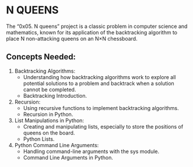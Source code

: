 # N QUEENS  

The “0x05. N queens” project is a classic problem in computer science and mathematics, known for its application of the backtracking algorithm to place N non-attacking queens on an N×N chessboard.  
## Concepts Needed:
1. Backtracking Algorithms:  
    - Understanding how backtracking algorithms work to explore all potential solutions to a problem and backtrack when a solution cannot be completed.
    - Backtracking Introduction.  
2. Recursion:  
    - Using recursive functions to implement backtracking algorithms.
    - Recursion in Python.  
3. List Manipulations in Python:  
    - Creating and manipulating lists, especially to store the positions of queens on the board.
    - Python Lists.  
4. Python Command Line Arguments:  
    - Handling command-line arguments with the sys module.
    - Command Line Arguments in Python.
